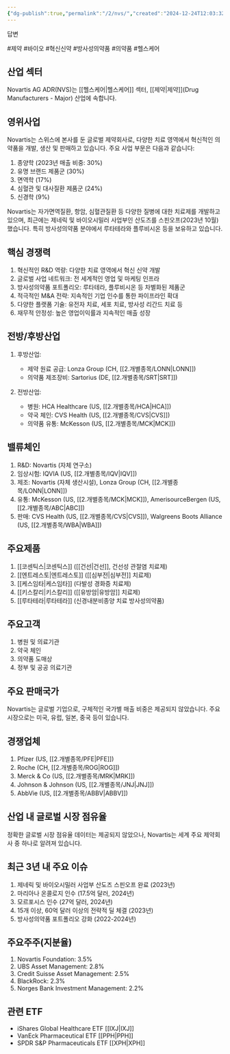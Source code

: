 ```yaml
---
{"dg-publish":true,"permalink":"/2/nvs/","created":"2024-12-24T12:03:32.601+09:00","updated":"2025-06-03T20:06:00.462+09:00"}
---
```


답변

#제약 #바이오 #혁신신약 #방사성의약품 #의약품 #헬스케어 

## 산업 섹터

Novartis AG ADR(NVS)는 [[헬스케어\|헬스케어]] 섹터, [[제약\|제약]](Drug Manufacturers - Major) 산업에 속합니다.

## 영위사업

Novartis는 스위스에 본사를 둔 글로벌 제약회사로, 다양한 치료 영역에서 혁신적인 의약품을 개발, 생산 및 판매하고 있습니다. 주요 사업 부문은 다음과 같습니다:

1. 종양학 (2023년 매출 비중: 30%)
2. 유명 브랜드 제품군 (30%)
3. 면역학 (17%)
4. 심혈관 및 대사질환 제품군 (24%)
5. 신경학 (9%)

Novartis는 자가면역질환, 항암, 심혈관질환 등 다양한 질병에 대한 치료제를 개발하고 있으며, 최근에는 제네릭 및 바이오시밀러 사업부인 산도즈를 스핀오프(2023년 10월)했습니다. 특히 방사성의약품 분야에서 루타테라와 플루비시온 등을 보유하고 있습니다.

## 핵심 경쟁력

1. 혁신적인 R&D 역량: 다양한 치료 영역에서 혁신 신약 개발
2. 글로벌 사업 네트워크: 전 세계적인 영업 및 마케팅 인프라
3. 방사성의약품 포트폴리오: 루타테라, 플루비시온 등 차별화된 제품군
4. 적극적인 M&A 전략: 지속적인 기업 인수를 통한 파이프라인 확대
5. 다양한 플랫폼 기술: 유전자 치료, 세포 치료, 방사성 리간드 치료 등
6. 재무적 안정성: 높은 영업이익률과 지속적인 매출 성장

## 전방/후방산업

1. 후방산업:
    
    - 제약 원료 공급: Lonza Group (CH, [[2.개별종목/LONN\|LONN]])
    - 의약품 제조장비: Sartorius (DE, [[2.개별종목/SRT\|SRT]])
    
2. 전방산업:
    
    - 병원: HCA Healthcare (US, [[2.개별종목/HCA\|HCA]])
    - 약국 체인: CVS Health (US, [[2.개별종목/CVS\|CVS]])
    - 의약품 유통: McKesson (US, [[2.개별종목/MCK\|MCK]])
    

## 밸류체인

1. R&D: Novartis (자체 연구소)
2. 임상시험: IQVIA (US, [[2.개별종목/IQV\|IQV]])
3. 제조: Novartis (자체 생산시설), Lonza Group (CH, [[2.개별종목/LONN\|LONN]])
4. 유통: McKesson (US, [[2.개별종목/MCK\|MCK]]), AmerisourceBergen (US, [[2.개별종목/ABC\|ABC]])
5. 판매: CVS Health (US, [[2.개별종목/CVS\|CVS]]), Walgreens Boots Alliance (US, [[2.개별종목/WBA\|WBA]])

## 주요제품

1. [[코센틱스\|코센틱스]] ([[건선\|건선]], 건선성 관절염 치료제)
2. [[엔트레스토\|엔트레스토]] ([[심부전\|심부전]] 치료제)
3. [[케스임타\|케스임타]] (다발성 경화증 치료제)
4. [[키스칼리\|키스칼리]] ([[유방암\|유방암]] 치료제)
5. [[루타테라\|루타테라]] (신경내분비종양 치료 방사성의약품)

## 주요고객

1. 병원 및 의료기관
2. 약국 체인
3. 의약품 도매상
4. 정부 및 공공 의료기관

## 주요 판매국가

Novartis는 글로벌 기업으로, 구체적인 국가별 매출 비중은 제공되지 않았습니다. 주요 시장으로는 미국, 유럽, 일본, 중국 등이 있습니다.

## 경쟁업체

1. Pfizer (US, [[2.개별종목/PFE\|PFE]])
2. Roche (CH, [[2.개별종목/ROG\|ROG]])
3. Merck & Co (US, [[2.개별종목/MRK\|MRK]])
4. Johnson & Johnson (US, [[2.개별종목/JNJ\|JNJ]])
5. AbbVie (US, [[2.개별종목/ABBV\|ABBV]])

## 산업 내 글로벌 시장 점유율

정확한 글로벌 시장 점유율 데이터는 제공되지 않았으나, Novartis는 세계 주요 제약회사 중 하나로 알려져 있습니다.

## 최근 3년 내 주요 이슈

1. 제네릭 및 바이오시밀러 사업부 산도즈 스핀오프 완료 (2023년)
2. 마리아나 온콜로지 인수 (17.5억 달러, 2024년)
3. 모르포시스 인수 (27억 달러, 2024년)
4. 15개 이상, 60억 달러 이상의 전략적 딜 체결 (2023년)
5. 방사성의약품 포트폴리오 강화 (2022-2024년)

## 주요주주(지분율)

1. Novartis Foundation: 3.5%
2. UBS Asset Management: 2.8%
3. Credit Suisse Asset Management: 2.5%
4. BlackRock: 2.3%
5. Norges Bank Investment Management: 2.2%

## 관련 ETF

- iShares Global Healthcare ETF [[IXJ\|IXJ]]
- VanEck Pharmaceutical ETF [[PPH\|PPH]]
- SPDR S&P Pharmaceuticals ETF [[XPH\|XPH]]